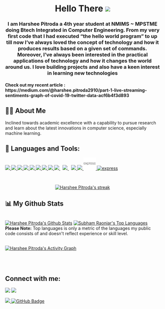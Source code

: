 <h1 align="center">Hello There <img src="https://raw.githubusercontent.com/MartinHeinz/MartinHeinz/master/wave.gif" width="30px"></h1>
<h3 align="center">I am Harshee Pitroda a 4th year student at NMIMS ~ MPSTME doing Btech Integrated in Computer Engineering. 
From my very first code that I had executed 
“the hello world program” to up till now I’ve always loved the concept of 
technology and how it produces results based on a given set of commands.
Moreover, I’ve always been interested in the practical applications of 
technology and how it changes the world around us. I love building projects 
and also have a keen interest in learning new technologies
</h3>

<h4>   
Check out my recent article : https://medium.com/@harshee.pitroda2910/part-1-live-streaming-sentiments-graph-of-covid-19-twitter-data-acf6b4f3d893
</h4>

## 🙋‍♀️  About Me

Inclined towards academic excellence with a
capability to pursue research and learn about
the latest innovations in computer science,
especially machine learning.

## 🚀 Languages and Tools:

<p align="left"> 
    <a href="https://www.python.org" target="_blank"> <img src="https://img.icons8.com/color/48/000000/python.png"/> </a> 
    <a href="#" target="_blank"> <img src="https://img.icons8.com/color/48/000000/c-programming.png"/> </a> 
     <a href="#" target="_blank"> <img src="https://img.icons8.com/color/48/000000/c-plus-plus-logo.png"/> </a> 
    <a href="https://www.java.com" target="_blank"> <img src="https://img.icons8.com/color/48/000000/java-coffee-cup-logo.png"/> </a>
    <a href="https://reactjs.org/" target="_blank"> <img src="https://img.icons8.com/color/48/000000/react-native.png"/> </a>
    <a href="https://www.w3.org/html/" target="_blank"> <img src="https://img.icons8.com/color/48/000000/html.png"/> </a> 
    <a href="https://www.w3schools.com/css/" target="_blank"> <img src="https://img.icons8.com/color/48/000000/css.png"/> </a> 
    <a href="https://getbootstrap.com" target="_blank"> <img src="https://img.icons8.com/color/48/000000/bootstrap.png"/> </a> 
    <a style="padding-right:8px;" href="https://nodejs.org" target="_blank"> <img src="https://img.icons8.com/color/48/000000/nodejs.png"/> </a> 
    <a style="padding-right:8px;" href="https://www.mysql.com/" target="_blank"> <img src="https://img.icons8.com/fluent/50/000000/mysql-logo.png"/> </a>
    <a href="https://firebase.google.com/" target="_blank"> <img src="https://img.icons8.com/color/48/000000/firebase.png"/> </a> 
    <a href="https://git-scm.com/" target="_blank"> <img src="https://img.icons8.com/ios-glyphs/30/000000/github.png"> </a> 
    <a href="https://expressjs.com" target="_blank"> <img src="https://raw.githubusercontent.com/devicons/devicon/master/icons/express/express-original-wordmark.svg" alt="express" width="40" height="40"/> </a>
    <a href="#" target="_blank"> <img src="https://img.icons8.com/color/48/000000/android-studio--v2.png" alt="express" width="40" height="40"/> </a>
</p>

<!-- [![React Badge](https://img.shields.io/badge/-React-61DBFB?style=for-the-badge&labelColor=black&logo=react&logoColor=61DBFB)](#)  [![Javascript Badge](https://img.shields.io/badge/-Javascript-F0DB4F?style=for-the-badge&labelColor=black&logo=javascript&logoColor=F0DB4F)](#) [![Typescript Badge](https://img.shields.io/badge/-Typescript-007acc?style=for-the-badge&labelColor=black&logo=typescript&logoColor=007acc)](#) [![Nodejs Badge](https://img.shields.io/badge/-Nodejs-3C873A?style=for-the-badge&labelColor=black&logo=node.js&logoColor=3C873A)](#) [![GraphQL Badge](https://img.shields.io/badge/-GraphQl-e535ab?style=for-the-badge&labelColor=black&logo=node.js&logoColor=e535ab)](#) -->
<br/>

<p align="center">
    <a href=https://github-readme-streak-stats.herokuapp.com/?user=Harshee-Pitroda&theme=black-ice&hide_border=true&stroke=0000&background=060A0CD0">
        <img title="🔥 Get streak stats for your profile at git.io/streak-stats" alt="Harshee Pitroda's streak" src="https://github-readme-streak-stats.herokuapp.com/?user=Harshee-Pitroda&theme=black-ice&hide_border=true&stroke=0000&background=060A0CD0"/>
    </a>
</p>

## 📊 My Github Stats

  <br/>
    <a href="https://github.com/Harshee-Pitroda/github-readme-stats"><img alt="Harshee Pitroda's Github Stats" src="https://github-readme-stats.vercel.app/api?username=Harshee-Pitroda&show_icons=true&count_private=true&theme=react&hide_border=true&bg_color=0D1117" /></a>
  <a href="https://github.com/Harshee-Pitroda/github-readme-stats"><img alt="Subham Raoniar's Top Languages" src="https://github-readme-stats.vercel.app/api/top-langs/?username=Harshee-Pitroda&langs_count=8&count_private=true&layout=compact&theme=react&hide_border=true&bg_color=0D1117" /></a>
  <br/>
  <b>Please Note:</b> Top languages is only a metric of the languages my public code consists of and doesn't reflect experience or skill level.


<br/>
<br/>

<a href="https://github.com/SubhamRaoniar28/github-readme-activity-graph"><img alt="Harshee Pitroda's Activity Graph" src="https://activity-graph.herokuapp.com/graph?username=Harshee-Pitroda&bg_color=0D1117&color=5BCDEC&line=5BCDEC&point=FFFFFF&hide_border=true" /></a>

<br/>
<br/>

## Connect with me:
<p align="left">

<a href = "https://www.linkedin.com/in/harshee-pitroda-790778212/"><img src="https://img.icons8.com/fluent/48/000000/linkedin.png"/></a>
<a href = "https://twitter.com/harsheepitrodaa"><img src="https://img.icons8.com/fluent/48/000000/twitter.png"/></a>
</p>


<a href="https://github.com/Harshee-Pitroda/github-profile-views-counter">
    <img src="https://komarev.com/ghpvc/?username=Harshee-Pitroda">
</a>
<a href="https://github.com/Harshee-Pitroda?tab=followers"><img src="https://img.shields.io/github/followers/Harshee-Pitroda?label=Followers&style=social" alt="GitHub Badge"></a>
